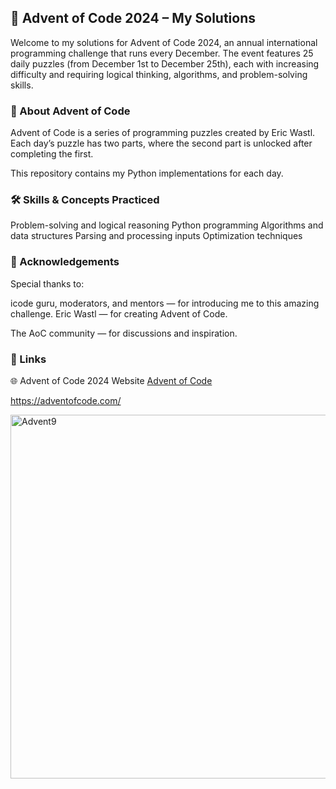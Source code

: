 ## 🎄 Advent of Code 2024 – My Solutions
Welcome to my solutions for Advent of Code 2024, an annual international programming challenge that runs every December.
The event features 25 daily puzzles (from December 1st to December 25th), each with increasing difficulty and requiring logical thinking, algorithms, and problem-solving skills.

### 📜 About Advent of Code
Advent of Code is a series of programming puzzles created by Eric Wastl.
Each day’s puzzle has two parts, where the second part is unlocked after completing the first.

This repository contains my Python implementations for each day.

### 🛠 Skills & Concepts Practiced
Problem-solving and logical reasoning
Python programming
Algorithms and data structures
Parsing and processing inputs
Optimization techniques

### 🙏 Acknowledgements
Special thanks to:

icode guru, moderators, and mentors — for introducing me to this amazing challenge.
Eric Wastl — for creating Advent of Code.

The AoC community — for discussions and inspiration.

### 📌 Links
🌐 Advent of Code 2024 Website
[Advent of Code](https://adventofcode.com/)

 
https://adventofcode.com/


<img width="815" height="582" alt="Advent9" src="https://github.com/user-attachments/assets/cf724c0a-2de1-4088-8e09-25d1136c4eab" />

